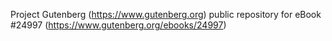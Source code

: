 Project Gutenberg (https://www.gutenberg.org) public repository for eBook #24997 (https://www.gutenberg.org/ebooks/24997)
